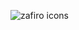![zafiro icons](https://lh6.googleusercontent.com/UD_doDLylbiTcUn6nCT1JjRiCrT786zV8ycQN68bchIbAADWbMhVdbZMVmHl8dKvqPZLxH4U98BN8Lc=w1360-h639)
